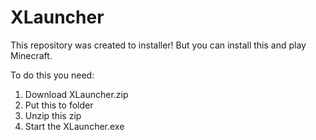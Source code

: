 # XLauncher
This repository was created to installer! But you can install this and play Minecraft.

To do this you need:
1. Download XLauncher.zip
2. Put this to folder
3. Unzip this zip
4. Start the XLauncher.exe
